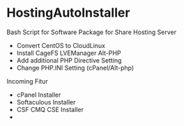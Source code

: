 # HostingAutoInstaller
Bash Script for Software Package for Share Hosting Server
* Convert CentOS to CloudLinux
* Install CageFS LVEManager Alt-PHP
* Add additional PHP Directive Setting
* Change PHP.INI Setting (cPanel/Alt-php)

Incoming Fitur
* cPanel Installer
* Softaculous Installer
* CSF CMQ CSE Installer
* 
